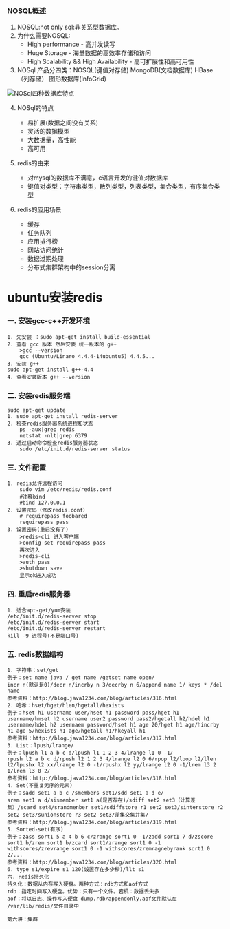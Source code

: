 ### NOSQL概述

1. NOSQL:not only sql:非关系型数据库。
2. 为什么需要NOSQL:
   - High performance - 高并发读写
   - Huge Storage - 海量数据的高效率存储和访问
   - High Scalability && High Availability - 高可扩展性和高可用性
3. NOSql 产品分四类：NOSQL(键值对存储) MongoDB(文档数据库) HBase（列存储） 图形数据库(InfoGrid)

![NOSql四种数据库特点](https://i.imgur.com/IbejnML.png)

4. NOSql的特点
   - 易扩展(数据之间没有关系)
   - 灵活的数据模型
   - 大数据量，高性能
   - 高可用
   
5. redis的由来
   - 对mysql的数据库不满意，c语言开发的键值对数据库
   - 键值对类型：字符串类型，散列类型，列表类型，集合类型，有序集合类型
6. redis的应用场景
   - 缓存
   - 任务队列
   - 应用排行榜
   - 网站访问统计
   - 数据过期处理
   - 分布式集群架构中的session分离
# ubuntu安装redis
### 一. 安装gcc-c++开发环境
	1. 先安装 ：sudo apt-get install build-essential
	2. 查看 gcc 版本 然后安装 统一版本的 g++ 
		>gcc --version
		gcc (Ubuntu/Linaro 4.4.4-14ubuntu5) 4.4.5...
	3. 安装 g++
	sudo apt-get install g++-4.4
	4. 查看安装版本 g++ --version
### 二. 安装redis服务端
	sudo apt-get update 
	1. sudo apt-get install redis-server
	2. 检查redis服务器系统进程和状态
		ps -aux|grep redis
		netstat -nlt|grep 6379
	3. 通过启动命令检查redis服务器状态
		sudo /etc/init.d/redis-server status
### 三. 文件配置
	1. redis允许远程访问
		sudo vim /etc/redis/redis.conf
		#注释bind
		#bind 127.0.0.1 
	2. 设置密码（修改redis.conf）
		# requirepass foobared
		requirepass pass
	3. 设置密码(重启没有了)
		>redis-cli 进入客户端
		>config set requirepass pass
		再次进入
		>redis-cli
		>auth pass
		>shutdown save
		显示ok进入成功
### 四. 重启redis服务器 
	1. 适合apt-get/yum安装
	/etc/init.d/redis-server stop
	/etc/init.d/redis-server start
	/etc/init.d/redis-server restart
	kill -9 进程号(不是端口号)

### 五. redis数据结构
	
	1. 字符串：set/get
	例子：set name java / get name /getset name open/
	incr n(默认是0)/decr n/incrby n 3/decrby n 6/append name 1/ keys * /del name
	参考资料：http://blog.java1234.com/blog/articles/316.html
	2. 哈希：hset/hget/hlen/hgetall/hexists
	例子：hset h1 username user/hset h1 password pass/hget h1 username/hmset h2 username user2 password pass2/hgetall h2/hdel h1 username/hdel h2 usernaem password/hset h1 age 20/hget h1 age/hincrby h1 age 5/hexists h1 age/hgetall h1/hkeyall h1
	参考资料：http://blog.java1234.com/blog/articles/317.html
	3. List：lpush/lrange/
	例子：lpush l1 a b c d/lpush l1 1 2 3 4/lrange l1 0 -1/
	rpush l2 a b c d/rpush l2 1 2 3 4/lrange l2 0 6/rpop l2/lpop l2/llen l2/lpushx l2 xx/lrange l2 0 -1/rpushx l2 yy/lrange l2 0 -1/lrem l3 2 1/lrem l3 0 2/
	参考资料：http://blog.java1234.com/blog/articles/318.html
	4. Set(不重复无序的元素)
	例子：sadd set1 a b c /smembers set1/sdd set1 a d e/
	srem set1 a d/sismember set1 a(是否存在)/sdiff set2 set3（计算差集）/scard set4/srandmenber set1/sdiffstore r1 set2 set3/sinterstore r2 set2 set3/sunionstore r3 set2 set3/差集交集并集/
	参考资料：http://blog.java1234.com/blog/articles/319.html
	5. Sorted-set(有序)
	例子：zass sort1 5 a 4 b 6 c/zrange sort1 0 -1/zadd sort1 7 d/zscore sort1 b/zrem sort1 b/zcard sort1/zrange sort1 0 -1 withscores/zrevrange sort1 0 -1 withscores/zremragnebyrank sort1 0 2/...
	参考资料：http://blog.java1234.com/blog/articles/320.html
	6. type s1/expire s1 120(设置存在多少秒)/llt s1
	六. Redis持久化
	持久化：数据从内存写入硬盘。两种方式：rdb方式和aof方式
	rdb：指定时间写入硬盘。优势：只有一个文件。宕机：数据丢失多
	aof：将以日志、操作写入硬盘 dump.rdb/appendonly.aof文件默认在 /var/lib/redis/文件目录中

	第六讲：集群
